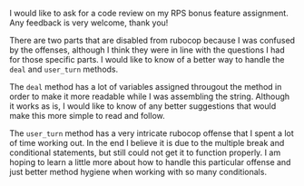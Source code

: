 I would like to ask for a code review on my RPS bonus feature assignment. Any feedback is very welcome, thank you!

There are two parts that are disabled from rubocop because I was confused by the offenses, although I think they were in line with the questions I had for those specific parts. I would like to know of a better way to handle the `deal` and `user_turn` methods.

The `deal` method has a lot of variables assigned througout the method in order to make it more readable while I was assembling the string. Although it works as is, I would like to know of any better suggestions that would make this more simple to read and follow.

The `user_turn` method has a very intricate rubocop offense that I spent a lot of time working out. In the end I believe it is due to the multiple break and conditional statements, but still could not get it to function properly. 
I am hoping to learn a little more about how to handle this particular offense and just better method hygiene when working with so many conditionals.
